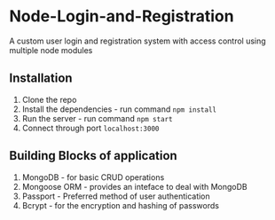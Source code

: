 # Node-Login-and-Registration
A custom user login and registration system with access control using multiple node modules

## Installation

1. Clone the repo
2. Install the dependencies - run command `npm install`
3. Run the server - run command `npm start`
4. Connect through port `localhost:3000`

## Building Blocks of application
1. MongoDB - for basic CRUD operations
2. Mongoose ORM - provides an inteface to deal with MongoDB
3. Passport - Preferred method of user authentication 
4. Bcrypt - for the encryption and hashing of passwords
